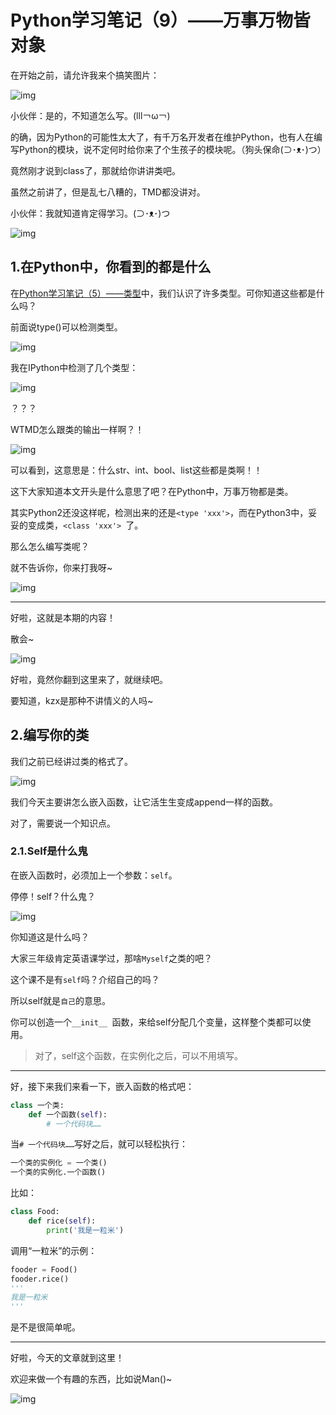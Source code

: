 # Python学习笔记（9）——万事万物皆对象

在开始之前，请允许我来个搞笑图片：

![img](https://pic2.zhimg.com/80/v2-5bb6a772cf83f5ab896453cbbf085691_720w.jpg)

小伙伴：是的，不知道怎么写。(lll￢ω￢)

的确，因为Python的可能性太大了，有千万名开发者在维护Python，也有人在编写Python的模块，说不定何时给你来了个生孩子的模块呢。（狗头保命(⊃･ᴥ･)つ）

竟然刚才说到class了，那就给你讲讲类吧。

虽然之前讲了，但是乱七八糟的，TMD都没讲对。

小伙伴：我就知道肯定得学习。(⊃･ᴥ･)つ

![img](https://pic3.zhimg.com/80/v2-091d621b374a834e2f24b1eec09997a6_720w.jpg)

## 1.在Python中，你看到的都是什么

在[Python学习笔记（5）——类型](5.md)中，我们认识了许多类型。可你知道这些都是什么吗？

前面说type()可以检测类型。

![img](https://pic3.zhimg.com/80/v2-0562336ee406a450af4035626ae371d2_720w.jpg)

我在IPython中检测了几个类型：

![img](https://pic1.zhimg.com/80/v2-64fad177ef449c971af354dae5dc06b8_720w.jpg)

？？？

WTMD怎么跟类的输出一样啊？！

![img](https://pic3.zhimg.com/80/v2-2c7ac9c3737d147d025bf2e57fc28812_720w.jpg)

可以看到，这意思是：什么str、int、bool、list这些都是类啊！！

这下大家知道本文开头是什么意思了吧？在Python中，万事万物都是类。

其实Python2还没这样呢，检测出来的还是`<type 'xxx'>`，而在Python3中，妥妥的变成类，`<class 'xxx'> `了。

那么怎么编写类呢？

就不告诉你，你来打我呀~

![img](https://pic4.zhimg.com/v2-f948f7a36a66ac3564c8a07197f8e26b_b.webp)

------

好啦，这就是本期的内容！

散会~



























![img](https://pic2.zhimg.com/80/v2-46f33351952d5cf8be56f19842ee6ab9_720w.jpg)

好啦，竟然你翻到这里来了，就继续吧。

要知道，kzx是那种不讲情义的人吗~

## 2.编写你的类

我们之前已经讲过类的格式了。

![img](https://pic3.zhimg.com/80/v2-257741d0ddcbdb935dd8031fbe81b932_720w.jpg)

我们今天主要讲怎么嵌入函数，让它活生生变成append一样的函数。

对了，需要说一个知识点。

### 2.1.Self是什么鬼

在嵌入函数时，必须加上一个参数：`self`。

停停！self？什么鬼？

![img](https://pic3.zhimg.com/80/v2-278b52fc0040fccf17e133b73f8e2f2e_720w.jpeg)

你知道这是什么吗？

大家三年级肯定英语课学过，那啥`Myself`之类的吧？

这个课不是有`self`吗？介绍自己的吗？

所以self就是`自己`的意思。

你可以创造一个`__init__ `函数，来给self分配几个变量，这样整个类都可以使用。

> 对了，self这个函数，在实例化之后，可以不用填写。

------

好，接下来我们来看一下，嵌入函数的格式吧：

```python
class 一个类:
    def 一个函数(self):
        # 一个代码块……
```

当`# 一个代码块……`写好之后，就可以轻松执行：

```python
一个类的实例化 = 一个类()
一个类的实例化.一个函数()
```

比如：

```python
class Food:
    def rice(self):
        print('我是一粒米')
```

调用“一粒米”的示例：

```python
fooder = Food()
fooder.rice()
'''
我是一粒米
'''
```

是不是很简单呢。

------

好啦，今天的文章就到这里！

欢迎来做一个有趣的东西，比如说Man()~

![img](https://pic1.zhimg.com/80/v2-36202fd521f30e7b74a4c2093fa128ec_720w.jpg)
